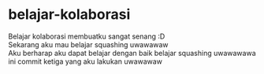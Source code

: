 # belajar-kolaborasi
Belajar kolaborasi membuatku sangat senang :D  
Sekarang aku mau belajar squashing uwawawaw  
Aku berharap aku dapat belajar dengan baik belajar squashing uwawawawa  
ini commit ketiga yang aku  lakukan uwawawaw
